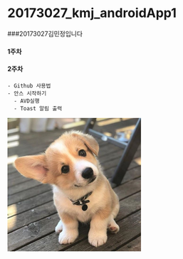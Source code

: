 # 20173027_kmj_androidApp1

###20173027김민정입니다

#### 1주차

#### 2주차
    - Github 사용법
    - 안스 시작하기
      - AVD실행
      - Toast 알림 출력
      
<img width="300"  height="300" src="./png/강아지.jpg"></img>
